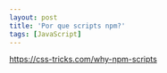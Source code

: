 ```yaml
---
layout: post
title: 'Por que scripts npm?'
tags: [JavaScript]
---
```


<https://css-tricks.com/why-npm-scripts>
